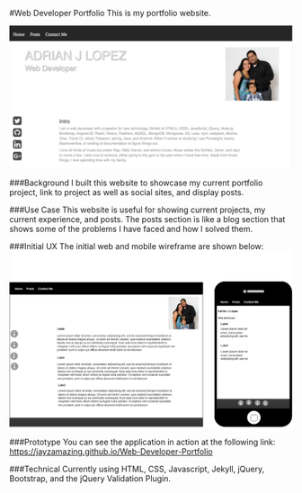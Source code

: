 #Web Developer Portfolio
This is my portfolio website.

![image](<./github/Screenshot.png>)

###Background
I built this website to showcase my current portfolio project, link to project as well as social sites, and display posts.

###Use Case
This website is useful for showing current projects, my current experience, and posts. The posts section is like a blog section that shows some of the problems I have faced and how I solved them.

###Initial UX
The initial web and mobile wireframe are shown below:
![image](<./github/Wireframe.png>)

###Prototype
You can see the application in action at the following link:
https://jayzamazing.github.io/Web-Developer-Portfolio

###Technical
Currently using HTML, CSS, Javascript, Jekyll, jQuery, Bootstrap, and the jQuery Validation Plugin.
